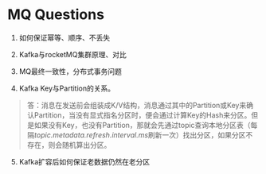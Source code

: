 # MQ Questions

1. 如何保证幂等、顺序、不丢失

2. Kafka与rocketMQ集群原理、对比

3. MQ最终一致性，分布式事务问题

4. Kafka Key与Partition的关系。
> 答：消息在发送前会组装成K/V结构，消息通过其中的Partition或Key来确认Partition，当没有显式指名分区时，便会通过计算Key的Hash来分区。但是如果没有Key，也没有Partition，那就会先通过topic查询本地分区表（每隔*topic.metadata.refresh.interval.ms*刷新一次）找出分区，如果分区不存在，则会随机算出分区。


5. Kafka扩容后如何保证老数据仍然在老分区
